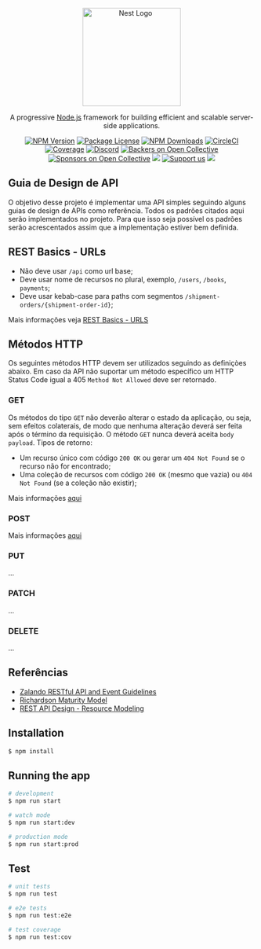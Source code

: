 <p align="center">
  <a href="http://nestjs.com/" target="blank"><img src="https://nestjs.com/img/logo-small.svg" width="200" alt="Nest Logo" /></a>
</p>

[circleci-image]: https://img.shields.io/circleci/build/github/nestjs/nest/master?token=abc123def456
[circleci-url]: https://circleci.com/gh/nestjs/nest

  <p align="center">A progressive <a href="http://nodejs.org" target="_blank">Node.js</a> framework for building efficient and scalable server-side applications.</p>
    <p align="center">
<a href="https://www.npmjs.com/~nestjscore" target="_blank"><img src="https://img.shields.io/npm/v/@nestjs/core.svg" alt="NPM Version" /></a>
<a href="https://www.npmjs.com/~nestjscore" target="_blank"><img src="https://img.shields.io/npm/l/@nestjs/core.svg" alt="Package License" /></a>
<a href="https://www.npmjs.com/~nestjscore" target="_blank"><img src="https://img.shields.io/npm/dm/@nestjs/common.svg" alt="NPM Downloads" /></a>
<a href="https://circleci.com/gh/nestjs/nest" target="_blank"><img src="https://img.shields.io/circleci/build/github/nestjs/nest/master" alt="CircleCI" /></a>
<a href="https://coveralls.io/github/nestjs/nest?branch=master" target="_blank"><img src="https://coveralls.io/repos/github/nestjs/nest/badge.svg?branch=master#9" alt="Coverage" /></a>
<a href="https://discord.gg/G7Qnnhy" target="_blank"><img src="https://img.shields.io/badge/discord-online-brightgreen.svg" alt="Discord"/></a>
<a href="https://opencollective.com/nest#backer" target="_blank"><img src="https://opencollective.com/nest/backers/badge.svg" alt="Backers on Open Collective" /></a>
<a href="https://opencollective.com/nest#sponsor" target="_blank"><img src="https://opencollective.com/nest/sponsors/badge.svg" alt="Sponsors on Open Collective" /></a>
  <a href="https://paypal.me/kamilmysliwiec" target="_blank"><img src="https://img.shields.io/badge/Donate-PayPal-ff3f59.svg"/></a>
    <a href="https://opencollective.com/nest#sponsor"  target="_blank"><img src="https://img.shields.io/badge/Support%20us-Open%20Collective-41B883.svg" alt="Support us"></a>
  <a href="https://twitter.com/nestframework" target="_blank"><img src="https://img.shields.io/twitter/follow/nestframework.svg?style=social&label=Follow"></a>
</p>
  <!--[![Backers on Open Collective](https://opencollective.com/nest/backers/badge.svg)](https://opencollective.com/nest#backer)
  [![Sponsors on Open Collective](https://opencollective.com/nest/sponsors/badge.svg)](https://opencollective.com/nest#sponsor)-->

## Guia de Design de API

O objetivo desse projeto é implementar uma API simples seguindo alguns guias de design de APIs como referência. Todos os padrões citados aqui serão implementados no projeto. Para que isso seja possível os padrões serão acrescentados assim que a implementação estiver bem definida.

## REST Basics - URLs

- Não deve usar `/api` como url base;
- Deve usar nome de recursos no plural, exemplo, `/users`, `/books`, `payments`;
- Deve usar kebab-case para paths com segmentos `/shipment-orders/{shipment-order-id}`;

Mais informações veja [REST Basics - URLS](https://opensource.zalando.com/restful-api-guidelines/#urls)

## Métodos HTTP
Os seguintes métodos HTTP devem ser utilizados seguindo as definiçòes abaixo. Em caso da API não suportar um método específico um HTTP Status Code igual a 405 `Method Not Allowed` deve ser retornado.

### GET
Os métodos do tipo `GET` não deverão alterar o estado da aplicação, ou seja, sem efeitos colaterais, de modo que nenhuma alteração deverá ser feita após o término da requisição. O método `GET` nunca deverá aceita `body payload`.
Tipos de retorno:
 - Um recurso único com código `200 OK` ou gerar um `404 Not Found` se o recurso não for encontrado;
 - Uma coleção de recursos com código `200 OK` (mesmo que vazia) ou `404 Not Found` (se a coleção não existir);

Mais informações [aqui](https://opensource.zalando.com/restful-api-guidelines/#get)

### POST
Mais informações [aqui](https://opensource.zalando.com/restful-api-guidelines/#post)

### PUT
...

### PATCH
...

### DELETE
...



## Referências

 - [Zalando RESTful API and Event Guidelines](https://opensource.zalando.com/restful-api-guidelines/)
 - [Richardson Maturity Model](https://martinfowler.com/articles/richardsonMaturityModel.html)
 - [REST API Design - Resource Modeling](https://www.thoughtworks.com/insights/blog/rest-api-design-resource-modeling)

## Installation

```bash
$ npm install
```

## Running the app

```bash
# development
$ npm run start

# watch mode
$ npm run start:dev

# production mode
$ npm run start:prod
```

## Test

```bash
# unit tests
$ npm run test

# e2e tests
$ npm run test:e2e

# test coverage
$ npm run test:cov
```
